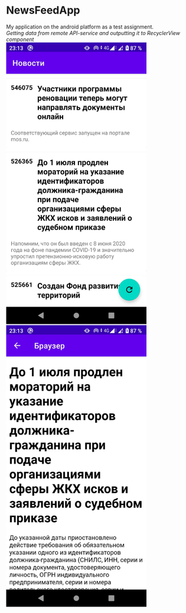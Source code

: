 # NewsFeedApp
My application on the android platform as a test assignment.   
*Getting data from remote API-service and outputting it to RecyclerView component*  
<img src="https://github.com/YjibN1/NewsFeedApp/blob/master/00.jpg" width="380">
<img src="https://github.com/YjibN1/NewsFeedApp/blob/master/01.jpg" width="380">
